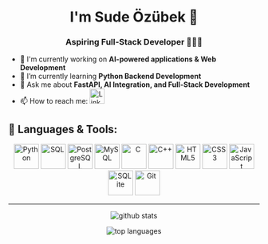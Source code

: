 <h1 align="center">I'm Sude Özübek 🌟</h1>
<h3 align="center">Aspiring Full-Stack Developer 👩🏻‍💻</h3>


- 🚀 I'm currently working on **AI-powered applications & Web Development**
- 🌱 I’m currently learning **Python Backend Development**
- 💬 Ask me about **FastAPI, AI Integration, and Full-Stack Development**
- 📫 How to reach me:
  <a href="https://www.linkedin.com/in/sudeozubek/" target="_blank">
    <img src="https://cdn.jsdelivr.net/gh/devicons/devicon/icons/linkedin/linkedin-original.svg" alt="LinkedIn" width="30" height="30"/>
  </a>



## 🚀 Languages & Tools:
<p align="center">
  <a href="https://www.python.org/" target="_blank"><img src="https://cdn.jsdelivr.net/gh/devicons/devicon/icons/python/python-original.svg" alt="Python" width="50" height="50"/></a>
  <a href="https://www.w3schools.com/sql/" target="_blank"><img src="https://upload.wikimedia.org/wikipedia/commons/8/87/Sql_data_base_with_logo.png" alt="SQL" width="50" height="50"/></a>
  <a href="https://www.postgresql.org/" target="_blank"><img src="https://cdn.jsdelivr.net/gh/devicons/devicon/icons/postgresql/postgresql-original.svg" alt="PostgreSQL" width="50" height="50"/></a>
  <a href="https://www.mysql.com/" target="_blank"><img src="https://cdn.jsdelivr.net/gh/devicons/devicon/icons/mysql/mysql-original.svg" alt="MySQL" width="50" height="50"/></a>
  <a href="https://en.cppreference.com/w/c" target="_blank"><img src="https://cdn.jsdelivr.net/gh/devicons/devicon/icons/c/c-original.svg" alt="C" width="50" height="50"/></a>
  <a href="https://cplusplus.com/" target="_blank"><img src="https://cdn.jsdelivr.net/gh/devicons/devicon/icons/cplusplus/cplusplus-original.svg" alt="C++" width="50" height="50"/></a>
  <a href="https://developer.mozilla.org/en-US/docs/Web/HTML" target="_blank"><img src="https://cdn.jsdelivr.net/gh/devicons/devicon/icons/html5/html5-original.svg" alt="HTML5" width="50" height="50"/></a>
  <a href="https://developer.mozilla.org/en-US/docs/Web/CSS" target="_blank"><img src="https://cdn.jsdelivr.net/gh/devicons/devicon/icons/css3/css3-original.svg" alt="CSS3" width="50" height="50"/></a>
  <a href="https://developer.mozilla.org/en-US/docs/Web/JavaScript" target="_blank"><img src="https://cdn.jsdelivr.net/gh/devicons/devicon/icons/javascript/javascript-original.svg" alt="JavaScript" width="50" height="50"/></a>
  <a href="https://www.sqlite.org/" target="_blank"><img src="https://cdn.jsdelivr.net/gh/devicons/devicon/icons/sqlite/sqlite-original.svg" alt="SQLite" width="50" height="50"/></a>
  <a href="https://git-scm.com/" target="_blank"><img src="https://cdn.jsdelivr.net/gh/devicons/devicon/icons/git/git-original.svg" alt="Git" width="50" height="50"/></a>
</p>

---

<p align="center">
  <img src="https://github-readme-stats.vercel.app/api?username=sudeozubek&show_icons=true&theme=radical" alt="github stats" />
</p>


<p align="center">
  <img src="https://github-readme-stats.vercel.app/api/top-langs/?username=sudeozubek&layout=compact&theme=radical" alt="top languages" />
</p>





